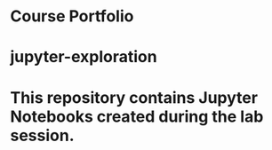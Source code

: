 # Course Portfolio
# jupyter-exploration
# This repository contains Jupyter Notebooks created during the lab session.
